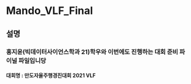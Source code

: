 # Mando_VLF_Final
## 설명
### 홍지윤(빅데이터사이언스학과 21)학우와 이번에도 진행하는 대회 준비 파이널 파일입니당

#### 대회명 : 만도자율주행경진대회 2021 VLF
